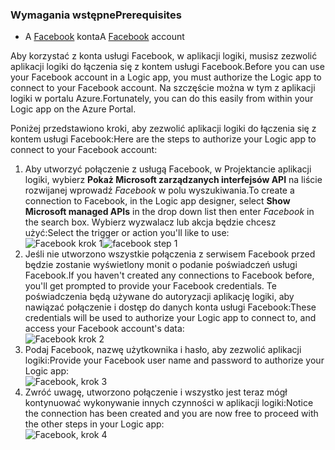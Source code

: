 ### <a name="prerequisites"></a><span data-ttu-id="d09a2-101">Wymagania wstępne</span><span class="sxs-lookup"><span data-stu-id="d09a2-101">Prerequisites</span></span>
* <span data-ttu-id="d09a2-102">A [Facebook](https://www.facebook.com/) konta</span><span class="sxs-lookup"><span data-stu-id="d09a2-102">A [Facebook](https://www.facebook.com/) account</span></span> 

<span data-ttu-id="d09a2-103">Aby korzystać z konta usługi Facebook, w aplikacji logiki, musisz zezwolić aplikacji logiki do łączenia się z kontem usługi Facebook.</span><span class="sxs-lookup"><span data-stu-id="d09a2-103">Before you can use your Facebook account in a Logic app, you must authorize the Logic app to connect to your Facebook account.</span></span> <span data-ttu-id="d09a2-104">Na szczęście można w tym z aplikacji logiki w portalu Azure.</span><span class="sxs-lookup"><span data-stu-id="d09a2-104">Fortunately, you can do this easily from within your Logic app on the Azure Portal.</span></span> 

<span data-ttu-id="d09a2-105">Poniżej przedstawiono kroki, aby zezwolić aplikacji logiki do łączenia się z kontem usługi Facebook:</span><span class="sxs-lookup"><span data-stu-id="d09a2-105">Here are the steps to authorize your Logic app to connect to your Facebook account:</span></span>

1. <span data-ttu-id="d09a2-106">Aby utworzyć połączenie z usługą Facebook, w Projektancie aplikacji logiki, wybierz **Pokaż Microsoft zarządzanych interfejsów API** na liście rozwijanej wprowadź *Facebook* w polu wyszukiwania.</span><span class="sxs-lookup"><span data-stu-id="d09a2-106">To create a connection to Facebook, in the Logic app designer, select **Show Microsoft managed APIs** in the drop down list then enter *Facebook* in the search box.</span></span> <span data-ttu-id="d09a2-107">Wybierz wyzwalacz lub akcja będzie chcesz użyć:</span><span class="sxs-lookup"><span data-stu-id="d09a2-107">Select the trigger or action you'll like to use:</span></span>  
   <span data-ttu-id="d09a2-108">![Facebook krok 1](./media/connectors-create-api-facebook/facebook-1.png)</span><span class="sxs-lookup"><span data-stu-id="d09a2-108">![facebook step 1](./media/connectors-create-api-facebook/facebook-1.png)</span></span>
2. <span data-ttu-id="d09a2-109">Jeśli nie utworzono wszystkie połączenia z serwisem Facebook przed będzie zostanie wyświetlony monit o podanie poświadczeń usługi Facebook.</span><span class="sxs-lookup"><span data-stu-id="d09a2-109">If you haven't created any connections to Facebook before, you'll get prompted to provide your Facebook credentials.</span></span> <span data-ttu-id="d09a2-110">Te poświadczenia będą używane do autoryzacji aplikację logiki, aby nawiązać połączenie i dostęp do danych konta usługi Facebook:</span><span class="sxs-lookup"><span data-stu-id="d09a2-110">These credentials will be used to authorize your Logic app to connect to, and access your Facebook account's data:</span></span>  
   ![Facebook krok 2](./media/connectors-create-api-facebook/facebook-2.png)
3. <span data-ttu-id="d09a2-112">Podaj Facebook, nazwę użytkownika i hasło, aby zezwolić aplikacji logiki:</span><span class="sxs-lookup"><span data-stu-id="d09a2-112">Provide your Facebook user name and password to authorize your Logic app:</span></span>  
   ![Facebook, krok 3](./media/connectors-create-api-facebook/facebook-3.png)   
4. <span data-ttu-id="d09a2-114">Zwróć uwagę, utworzono połączenie i wszystko jest teraz mógł kontynuować wykonywanie innych czynności w aplikacji logiki:</span><span class="sxs-lookup"><span data-stu-id="d09a2-114">Notice the connection has been created and you are now free to proceed with the other steps in your Logic app:</span></span>  
   ![Facebook, krok 4](./media/connectors-create-api-facebook/facebook-4.png)   

